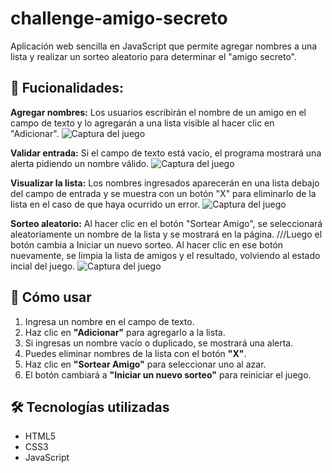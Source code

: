 # challenge-amigo-secreto
Aplicación web sencilla en JavaScript que permite agregar nombres a una lista y realizar un sorteo aleatorio para determinar el "amigo secreto".

## 📌 Fucionalidades:
**Agregar nombres:** Los usuarios escribirán el nombre de un amigo en el campo de texto y lo agregarán a una lista visible al hacer clic en "Adicionar".
![Captura del juego](./agregar-amigo.png)

**Validar entrada:** Si el campo de texto está vacío, el programa mostrará una alerta pidiendo un nombre válido.
![Captura del juego](./validacion-nombre.png)

**Visualizar la lista:** Los nombres ingresados aparecerán en una lista debajo del campo de entrada y se muestra con un botón "X" para eliminarlo de la lista en el caso de que haya ocurrido un error.
![Captura del juego](./lista-amigos.png)


**Sorteo aleatorio:** Al hacer clic en el botón "Sortear Amigo", se seleccionará aleatoriamente un nombre de la lista y se mostrará en la página. ///Luego el botón cambia a Iniciar un nuevo sorteo. Al hacer clic en ese botón nuevamente, se limpia la lista de amigos y el resultado, volviendo al estado incial del juego.
![Captura del juego](./resultado-juego.png)


## 📌 Cómo usar
1. Ingresa un nombre en el campo de texto.
2. Haz clic en **"Adicionar"** para agregarlo a la lista.
3. Si ingresas un nombre vacío o duplicado, se mostrará una alerta.
4. Puedes eliminar nombres de la lista con el botón **"X"**.
5. Haz clic en **"Sortear Amigo"** para seleccionar uno al azar.
6. El botón cambiará a **"Iniciar un nuevo sorteo"** para reiniciar el juego.

 ## 🛠️ Tecnologías utilizadas
- HTML5
- CSS3
- JavaScript
